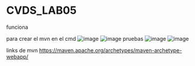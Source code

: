 # CVDS_LAB05
funciona 

para crear el mvn en el cmd
![image](https://user-images.githubusercontent.com/123812926/224491128-fea70863-1a12-4c7b-ac12-3df3d8748312.png)
![image](https://user-images.githubusercontent.com/123812926/224491155-7baf1902-26b1-49cb-b0a3-e7774ecffdbf.png)
pruebas
![image](https://user-images.githubusercontent.com/123812926/224491506-6cc3ff3f-9bf5-452b-8840-c9cf72411867.png)
![image](https://user-images.githubusercontent.com/123812926/224491495-8f4f08a5-b656-437b-b5f0-2a3a833dabc2.png)

links de mvn
https://maven.apache.org/archetypes/maven-archetype-webapp/
